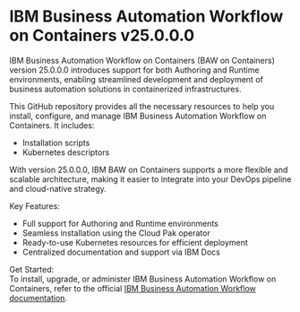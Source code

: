 # IBM Business Automation Workflow on Containers v25.0.0.0

IBM Business Automation Workflow on Containers (BAW on Containers) version 25.0.0.0 introduces support for both Authoring and Runtime environments, enabling streamlined development and deployment of business automation solutions in containerized infrastructures.

This GitHub repository provides all the necessary resources to help you install, configure, and manage IBM Business Automation Workflow on Containers. It includes:
  - Installation scripts
  - Kubernetes descriptors

With version 25.0.0.0, IBM BAW on Containers supports a more flexible and scalable architecture, making it easier to integrate into your DevOps pipeline and cloud-native strategy.

Key Features:
  - Full support for Authoring and Runtime environments
  - Seamless installation using the Cloud Pak operator
  - Ready-to-use Kubernetes resources for efficient deployment
  - Centralized documentation and support via IBM Docs

Get Started:\
  To install, upgrade, or administer IBM Business Automation Workflow on Containers, refer to the official [IBM Business Automation Workflow documentation](https://www.ibm.com/docs/baw/25.0.x).
